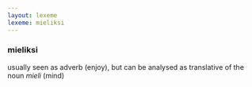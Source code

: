 ```yaml
---
layout: lexeme
lexeme: mieliksi
---
```


###  mieliksi 
usually seen as adverb (enjoy), but can be analysed as translative of the noun *mieli* (mind)

